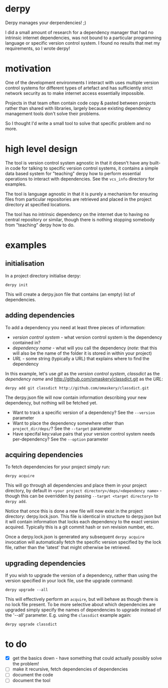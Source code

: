 # derpy

Derpy manages your derpendencies! ;)

I did a small amount of research for a dependency manager that had no
intrinsic internet dependencies, was not bound to a particular programming
language or specific version control system. I found no results that
met my requirements, so I wrote derpy!

# motivation

One of the development environments I interact with uses multiple version control systems
for different types of artefact and has sufficiently strict network security as to make
internet access essentially impossible.

Projects in that team often contain code copy & pasted between projects rather than shared
with libraries, largely because existing dependency management tools don't solve their problems.

So I thought I'd write a small tool to solve that specific problem and no more.

# high level design

The tool is version control system agnostic in that it doesn't have any built-in code for talking
to specific version control systems, it contains a simple data based system for "teaching" derpy how
to perform essential operations to interact with dependencies. See the `vcs_info` directory for examples.

The tool is language agnostic in that it is purely a mechanism for ensuring files from particular repositories
are retrieved and placed in the project directory at specified locations.

The tool has no intrinsic dependency on the internet due to having no central repository or similar,
though there is nothing stopping somebody from "teaching" derpy how to do.

# examples

## initialisation

In a project directory initialise derpy:

`derpy init`

This will create a derpy.json file that contains (an empty) list of dependencies.

## adding dependencies

To add a dependency you need at least three pieces of information:

- *version control system* - what version control system is the dependency contained in?
- *dependency name* - what will you call the dependency
  (*note:* that this will also be the name of the folder it is stored in within your project)
- *URL* - some string (typically a URL) that explains where to find the dependency

In this example, let's use _git_ as the *version control system*, _classdict_ as the *dependency name*
and http://github.com/omaskery/classdict.git as the *URL*:

`derpy add git classdict http://github.com/omaskery/classdict.git`

The derpy.json file will now contain information describing your new dependency, but nothing will be fetched yet.

- Want to track a specific version of a dependency? See the `--version` parameter
- Want to place the dependency somewhere other than `project_dir/deps/`? See the `--target` parameter
- Have specifal key:value pairs that your version control system needs per-dependency? See the `--option` parameter

## acquiring dependencies

To fetch dependencies for your project simply run:

`derpy acquire`

This will go through all dependencies and place them in your project directory, by default in
`<your project directory>/deps/<dependency name>` - though this can be overridden by passing
`--target <target directory>` to `derpy add`.

Notice that once this is done a new file will now exist in the project directory: derpy.lock.json.
This file is identical in structure to derpy.json but it will contain information that locks each
dependency to the exact version acquired. Typically this is a git commit hash or svn revision number, etc.

Once a derpy.lock.json is generated any subsequent `derpy acquire` invocation will automatically
fetch the specific version specified by the lock file, rather than the 'latest' that might otherwise
be retrieved.

## upgrading dependencies

If you wish to upgrade the version of a dependency, rather than using the version specified in your
lock file, use the upgrade command:

`derpy upgrade --all`

This will effectively perform an `acquire`, but will behave as though there is no lock file present.
To be more selective about which dependencies are upgraded simply specify the names of dependencies
to upgrade instead of the '--all' parameter. E.g. using the `classdict` example again:

`derpy upgrade classdict`

# to do

- [x] get the basics down - have something that could actually possibly solve the problem!
- [ ] make it recursive, fetch dependencies of dependencies
- [ ] document the code
- [ ] document the tool
